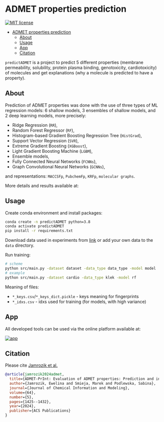 # ADMET properties prediction
[![MIT license](https://img.shields.io/badge/License-MIT-blue.svg)](https://lbesson.mit-license.org/)

- [ADMET properties prediction](#admet-properties-prediction)
  - [About](#about)
  - [Usage](#usage)
  - [App](#app)
  - [Citation](#citation)

`predictADMET` is a project to predict 5 different properties (membrane permeability, solubility, protein plasma binding, genotoxicity, cardiotoxicity) of molecules and get explanations (why a molecule is predicted to have a property).

## About 
Prediction of ADMET properties was done with the use of three types of ML regression models: 6 shallow models, 3 ensembles of shallow models, and 2 deep learning models, more precisely:
* Ridge Regression (`RR`),
* Random Forest Regressor (`RF`), 
* Histogram-based Gradient Boosting Regression Tree (`HistGrad`),
* Support Vector Regression (`SVR`),
* Extreme Gradient Boosting (`XGBoost`),
* Light Gradient Boosting Machine (`LGBM`),
* Ensemble models,
* Fully Connected Neural Networks (`FCNNs`),
* Graph Convolutional Neural Networks (`GCNNs`), 

and representations: `MACCSFp`, `PubchemFp`, `KRFp`, `molecular graphs`.

More details and results available at:

## Usage

Create conda environment and install packages:
```sh
conda create -n predictADMET python=3.8
conda activate predictADMET
pip install -r requirements.txt
```

Download data used in experiments from [link](https://drive.google.com/drive/u/0/folders/1NYHdDnOjMdqqBhDmRRRQT4mok3xtXUH2) or add your own data to the `data` directory.


Run training:
```sh
# scheme
python src/main.py -dataset dataset -data_type data_type -model model
# example
python src/main.py -dataset cardio -data_type klek -model rf
```

Meaning of files:
- `*_keys.csv`/`*_keys_dict.pickle` - keys meaning for fingerprints
- `*_idxs.csv` - idxs used for training (for models, with high variance)

## App

All developed tools can be used via the online platform available at:

[![app](https://raw.githubusercontent.com/JamEwe/predictADMET/ADMET_prediction_app_screen.png)](https://admet.if-pan.krakow.pl)

## Citation

Please cite [Jamrozik et al.](https://pubs.acs.org/doi/10.1021/acs.jcim.3c02038)

```bibtex
@article{jamrozik2024admet,
  title={ADMET-PrInt: Evaluation of ADMET properties: Prediction and interpretation},
  author={Jamrozik, Ewelina and Smieja, Marek and Podlewska, Sabina},
  journal={Journal of Chemical Information and Modeling},
  volume={64},
  number={5},
  pages={1425--1432},
  year={2024},
  publisher={ACS Publications}
}
```


